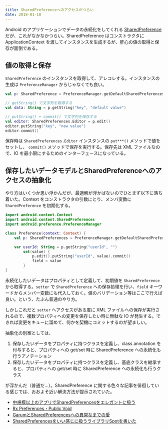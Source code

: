 ```yaml
---
title: SharedPreferenceへのアクセスがつらい
date: 2018-01-18
---
```


Android のアプリケーションでデータの永続化をしてくれる [SharedPreference](https://developer.android.com/training/basics/data-storage/shared-preferences.html?hl=ja) だが、これがなかなかつらい。SharedPreference はコンストラクタに ApplicationContext を渡してインスタンスを生成するが、肝心の値の取得と保存が面倒である。

## 値の取得と保存

`SharedPreference` のインスタンスを取得して、アレコレする。インスタンスの生成は `PreferenceManager` からじゃなくても良い。

```kotlin
val p: SharedPreference = PreferenceManager.getDefaultSharedPreferences(context)

// getString() で文字列を取得する
val data: String = p.getString("key", "default value")

// putString() + commit() で文字列を保存する
val editor: SharedPreferences.Editor = p.edit()
editor.putString("key", "new value")
editor.commit()
```

保存時は `SharedPreferences.Editor` インスタンスの `put***()` メソッドで値をセットし、 `commit()` メソッドで保存を実行する。保存先は XML ファイルなので、IO を最小限にするためのインターフェースになっている。

## 保存したいデータモデルとSharedPreferenceへのアクセスの抽象化

やり方はいくつか思い浮かんだが、最適解が浮かばないのでひとまず以下に落ち着いた。Context をコンストラクタの引数にとり、メンバ変数に `SharedPreference` を初期化する。

```kotlin
import android.content.Context
import android.content.SharedPreferences
import android.preference.PreferenceManager

class Preference(context: Context) {
    val p: SharedPreferences = PreferenceManager.getDefaultSharedPreferences(context)

    var userId: String = p.getString("userId", "")
        set(value) {
            p.edit().putString("userId", value).commit()
            field = value
        }
}
```

永続化したいデータはプロパティとして定義して、初期値を `SharedPreference` から取得する。`setter` で `SharedPreference` への保存処理を行い、`field` キーワードからメンバー変数にも代入しておく。値のバリデーション等はここで行えば良い。という、たぶん普通のやり方。

しかしこれだと `setter` へアクセスがある度に XML ファイルへの保存が実行されるので、複数プロパティへの変更を保存したい時に無駄な IO が発生する。できれば変更をキューに溜めて、何かを契機にコミットするのが望ましい。

抽象化の別案としては、

1. 保存したいデータをプロパティに持つクラスを定義し、class annotation を付与すると、プロパティへの get/set 時に SharedPreference への永続化も行うアノテーション
2. 保存したいデータをプロパティに持つクラスを定義し、基底クラスを継承すると、プロパティへの get/set 時に SharedPreference への永続化も行うクラス

が浮かんだ（普通だ…）。SharedPreference に関する色々な記事を徘徊している感じでは、おおよそ近い解決方法が提示されていた。

- [中規模以上のアプリでSharedPreferencesをエレガントに扱う](https://qiita.com/rejasupotaro/items/e112350e5a7db2febc74)
- [Rx Preferences・Public Void](http://f2prateek.com/2015/10/05/rx-preferences/)
- [GarumとSharedPreferencesへの異常なまでの愛](https://qiita.com/operandoOS/items/8af20ac09a9d6acb075e)
- [SharedPreferencesをいい感じに扱うライブラリSpotを書いた](https://qiita.com/kobakei/items/91cc4fb673c846549c84)
